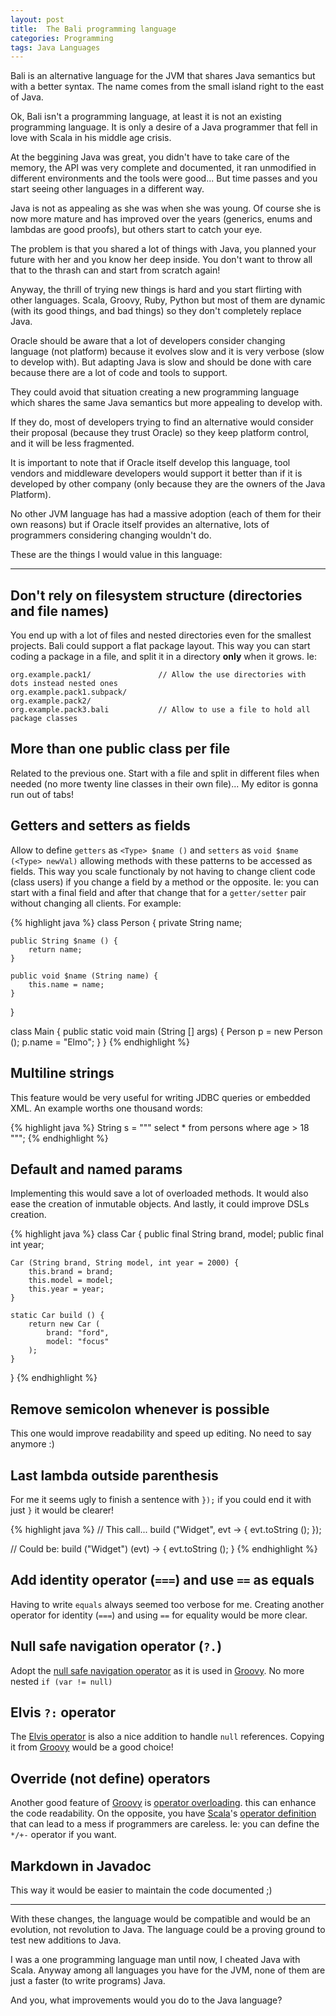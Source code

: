 ```yaml
---
layout: post
title:  The Bali programming language
categories: Programming
tags: Java Languages
---
```


Bali is an alternative language for the JVM that shares Java semantics but with a better 
syntax. The name comes from the small island right to the east of Java.

Ok, Bali isn't a programming language, at least it is not an existing programming language. It
is only a desire of a Java programmer that fell in love with Scala in his middle age crisis.

At the beggining Java was great, you didn't have to take care of the memory, the API was very
complete and documented, it ran unmodified in different environments and the tools were
good... But time passes and you start seeing other languages in a different way.

Java is not as appealing as she was when she was young. Of course she is now more mature and
has improved over the years (generics, enums and lambdas are good proofs), but others start to
catch your eye.

The problem is that you shared a lot of things with Java, you planned your future with her 
and you know her deep inside. You don't want to throw all that to the thrash can and start
from scratch again!

Anyway, the thrill of trying new things is hard and you start flirting with other languages.
Scala, Groovy, Ruby, Python but most of them are dynamic (with its good things, and bad
things) so they don't completely replace Java.

Oracle should be aware that a lot of developers consider changing language (not platform)
because it evolves slow and it is very verbose (slow to develop with). But adapting Java is
slow and should be done with care because there are a lot of code and  tools to support.

They could avoid that situation creating a new programming language which shares the same
Java semantics but more appealing to develop with.

If they do, most of developers trying to find an alternative would consider their proposal
(because they trust Oracle) so they keep platform control, and it will be less fragmented.

It is important to note that if Oracle itself develop this language, tool vendors and
middleware developers would support it better than if it is developed by other company (only
because they are the owners of the Java Platform).

No other JVM language has had a massive adoption (each of them for their own reasons) but if
Oracle itself provides an alternative, lots of programmers considering changing wouldn't do.

These are the things I would value in this language:

----

## Don't rely on filesystem structure (directories and file names)

You end up with a lot of files and nested directories even for the smallest projects. Bali
could support a flat package layout. This way you can start coding a package in a file, and
split it in a directory __only__ when it grows. Ie:

    org.example.pack1/               // Allow the use directories with dots instead nested ones
    org.example.pack1.subpack/
    org.example.pack2/
    org.example.pack3.bali           // Allow to use a file to hold all package classes

## More than one public class per file

Related to the previous one. Start with a file and split in different files when needed (no
more twenty line classes in their own file)... My editor is gonna run out of tabs!

## Getters and setters as fields

Allow to define `getters` as `<Type> $name ()` and `setters` as `void $name (<Type> newVal)`
allowing methods with these patterns to be accessed as fields. This way you scale functionaly
by not having to change client code (class users) if you change a field by a method or the
opposite. Ie: you can start with a final field and after that change that for a `getter/setter`
pair without changing all clients. For example:

{% highlight java %}
class Person {
    private String name;

    public String $name () {
        return name;
    }
    
    public void $name (String name) {
        this.name = name;
    }
}

class Main {
    public static void main (String [] args) {
        Person p = new Person ();
        p.name = "Elmo";
    }
}
{% endhighlight %}

## Multiline strings

This feature would be very useful for writing JDBC queries or embedded XML. An example worths
one thousand words:

{% highlight java %}
String s = """
  select *
  from persons
  where age > 18
""";
{% endhighlight %}

## Default and named params

Implementing this would save a lot of overloaded methods. It would also ease the creation of
inmutable objects. And lastly, it could improve DSLs creation.

{% highlight java %}
class Car {
    public final String brand, model;
    public final int year;
  
    Car (String brand, String model, int year = 2000) {
        this.brand = brand;
        this.model = model;
        this.year = year;
    }
    
    static Car build () {
        return new Car (
            brand: "ford",
            model: "focus"
        );
    }
}
{% endhighlight %}

## Remove semicolon whenever is possible

This one would improve readability and speed up editing. No need to say anymore :)

## Last lambda outside parenthesis

For me it seems ugly to finish a sentence with `});` if you could end it with just `}` it would
be clearer!

{% highlight java %}
// This call...
build ("Widget", evt -> {
    evt.toString ();
});

// Could be:
build ("Widget") (evt) -> {
    evt.toString ();
}
{% endhighlight %}

## Add identity operator (`===`) and use `==` as equals

Having to write `equals` always seemed too verbose for me. Creating another operator for
identity (`===`) and using `==` for equality would be more clear.

## Null safe navigation operator (`?.`)

Adopt the [null safe navigation operator][nullop] as it is used in [Groovy]. No more nested
`if (var != null)`

## Elvis `?:` operator

The [Elvis operator][elvisop] is also a nice addition to handle `null` references. Copying it
from [Groovy] would be a good choice!

## Override (not define) operators

Another good feature of [Groovy] is [operator overloading][opoverload]. this can enhance the 
code readability. On the opposite, you have [Scala]'s [operator definition][opdef] that can 
lead to a mess if programmers are careless. Ie: you can define the `*/+-` operator if you want.

## Markdown in Javadoc

This way it would be easier to maintain the code documented ;)

----

With these changes, the language would be compatible and would be an evolution, 
not revolution to Java. The language could be a proving ground to test new additions to Java.

I was a one programming language man until now, I cheated Java with Scala. Anyway among all
languages you have for the JVM, none of them are just a faster (to write programs) Java.

And you, what improvements would you do to the Java language?


[Groovy]: http://groovy.codehaus.org
[nullop]: http://groovy.codehaus.org/Operators#Operators-SafeNavigationOperator(?.)
[elvisop]: http://groovy.codehaus.org/Operators#Operators-ElvisOperator(?:)
[opoverload]: http://groovy.codehaus.org/Operator+Overloading
[Scala]: http://www.scala-lang.org/
[opdef]: http://docs.scala-lang.org/tutorials/tour/operators.html
